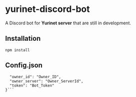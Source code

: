 # yurinet-discord-bot
A Discord bot for **Yurinet server** that are still in development.
## Installation
```npm install ```
## Config.json
```{
  "owner_id": "Owner_ID",
  "owner_server": "Owner_ServerId",
  "token": "Bot_Token" 
}```